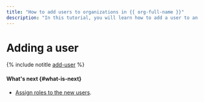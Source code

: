```yaml
---
title: "How to add users to organizations in {{ org-full-name }}"
description: "In this tutorial, you will learn how to add a user to an organization."
---
```


# Adding a user

{% include notitle [add-user](../../_includes/organization/add-user.md) %}

#### What's next {#what-is-next}

* [Assign roles to the new users](../../iam/operations/roles/grant.md).
